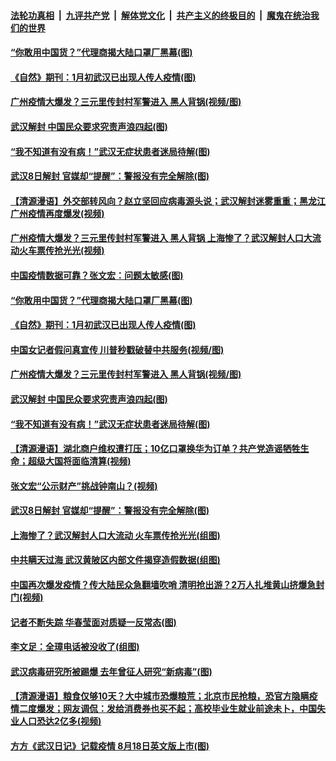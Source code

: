 ####  [法轮功真相](../../../../basic/blob/master/README.md?t=04090030) &nbsp;|&nbsp; [九评共产党](../../../../9ping.md/blob/master/README.md?t=04090030) &nbsp;|&nbsp; [解体党文化](../../../../jtdwh.md/blob/master/README.md?t=04090030)  &nbsp;|&nbsp; [共产主义的终极目的](../../../../gczydzjmd.md/blob/master/README.md?t=04090030) &nbsp;|&nbsp; [魔鬼在统治我们的世界](../../../../mgztzwmdsj.md/blob/master/README.md?t=04090030) 

#### [“你敢用中国货？”代理商揭大陆口罩厂黑幕(图)](../pages/p1/929076.md?t=04090030) 

#### [《自然》期刊：1月初武汉已出现人传人疫情(图)](../pages/p1/929059.md?t=04090030) 

#### [广州疫情大爆发？三元里传封村军警进入 黑人背锅(视频/图)](../pages/p1/929003.md?t=04090030) 

#### [武汉解封 中国民众要求究责声浪四起(图)](../pages/p1/928982.md?t=04090030) 

#### [“我不知道有没有病！”武汉无症状患者迷局待解(图)](../pages/p1/928976.md?t=04090030) 

#### [武汉8日解封 官媒却“提醒”：警报没有完全解除(图)](../pages/p1/928954.md?t=04090030) 

#### [【清源漫语】外交部转风向？赵立坚回应病毒源头说；武汉解封迷雾重重；黑龙江广州疫情再度爆发(视频)](../pages/p1/929086.md?t=04090030) 

#### [广州疫情大爆发？三元里传封村军警进入 黑人背锅 上海惨了？武汉解封人口大流动火车票传抢光光(视频)](../pages/p1/929071.md?t=04090030) 

#### [中国疫情数据可靠？张文宏：问题太敏感(图)](../pages/p1/929081.md?t=04090030) 

#### [“你敢用中国货？”代理商揭大陆口罩厂黑幕(图)](../pages/p1/929076.md?t=04090030) 

#### [《自然》期刊：1月初武汉已出现人传人疫情(图)](../pages/p1/929059.md?t=04090030) 

#### [中国女记者假问真宣传 川普秒戳破替中共服务(视频/图)](../pages/p1/929013.md?t=04090030) 

#### [广州疫情大爆发？三元里传封村军警进入 黑人背锅(视频/图)](../pages/p1/929003.md?t=04090030) 

#### [武汉解封 中国民众要求究责声浪四起(图)](../pages/p1/928982.md?t=04090030) 

#### [“我不知道有没有病！”武汉无症状患者迷局待解(图)](../pages/p1/928976.md?t=04090030) 

#### [【清源漫语】湖北商户维权遭打压；10亿口罩换华为订单？共产党造谣牺牲生命；超级大国将面临清算(视频)](../pages/p1/928977.md?t=04090030) 

#### [张文宏“公示财产”挑战钟南山？(视频)](../pages/p1/928975.md?t=04090030) 

#### [武汉8日解封 官媒却“提醒”：警报没有完全解除(图)](../pages/p1/928954.md?t=04090030) 

#### [上海惨了？武汉解封人口大流动 火车票传抢光光(组图)](../pages/p1/928952.md?t=04090030) 

#### [中共瞒天过海 武汉黄陂区内部文件揭穿造假数据(组图)](../pages/p1/928945.md?t=04090030) 

#### [中国再次爆发疫情？传大陆民众急翻墙吹哨 清明抢出游？2万人扎堆黄山挤爆急封门(视频)](../pages/p1/928889.md?t=04090030) 

#### [记者不断失踪 华春莹面对质疑一反常态(图)](../pages/p1/928872.md?t=04090030) 

#### [李文足：全璋电话被没收了(组图)](../pages/p1/928879.md?t=04090030) 

#### [武汉病毒研究所被踢爆 去年曾征人研究“新病毒”(图)](../pages/p1/928865.md?t=04090030) 

#### [【清源漫语】粮食仅够10天？大中城市恐爆粮荒；北京市民抢粮，恐官方隐瞒疫情二度爆发；网友调侃：发给消费券也买不起；高校毕业生就业前途未卜，中国失业人口恐达2亿多(视频)](../pages/p1/928846.md?t=04090030) 

#### [方方《武汉日记》记载疫情 8月18日英文版上市(图)](../pages/p1/928848.md?t=04090030) 

